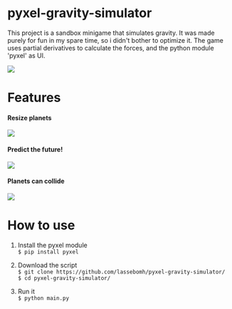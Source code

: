 # pyxel-gravity-simulator
This project is a sandbox minigame that simulates gravity. It was made purely for fun in my spare time, so i didn't bother to optimize it. The game uses partial derivatives to calculate the forces, and the python module 'pyxel' as UI.

![](https://media.giphy.com/media/JRDog1OxB7g2jdI8Rv/giphy.gif)

# Features
#### Resize planets  
![](https://media.giphy.com/media/JoPrWaF4IymEc9giz9/giphy.gif)

#### Predict the future!  
![](https://media.giphy.com/media/MBfxqlYapwfZoapIpn/giphy.gif)

#### Planets can collide  
![](https://media.giphy.com/media/LoNPQAQV8Fa8Nm5T2J/giphy.gif)

# How to use

 1. Install the pyxel module  
 ```$ pip install pyxel```

 2. Download the script  
 ```$ git clone https://github.com/lassebomh/pyxel-gravity-simulator/```  
 ```$ cd pyxel-gravity-simulator/```

 3. Run it  
 ```$ python main.py```
